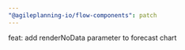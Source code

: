 ```yaml
---
"@agileplanning-io/flow-components": patch
---
```


feat: add renderNoData parameter to forecast chart
